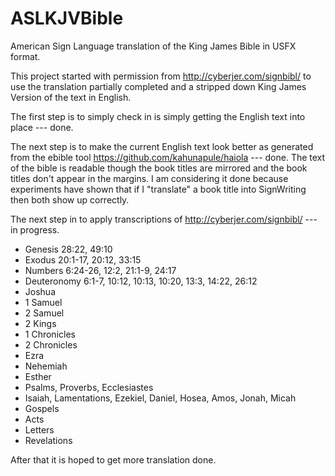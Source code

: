 # ASLKJVBible
American Sign Language translation of the King James Bible in USFX format.

This project started with permission from http://cyberjer.com/signbibl/ to use the translation partially completed and a stripped down King James Version of the text in English.

The first step is to simply check in is simply getting the English text into place --- done.

The next step is to make the current English text look better as generated from the ebible tool https://github.com/kahunapule/haiola --- done.
The text of the bible is readable though the book titles are mirrored and the book titles don't appear in the margins.
I am considering it done because experiments have shown that if I "translate" a book title into SignWriting then both show up correctly.

The next step in to apply transcriptions of http://cyberjer.com/signbibl/ --- in progress.

* Genesis 28:22, 49:10
* Exodus 20:1-17, 20:12, 33:15
* Numbers 6:24-26, 12:2, 21:1-9, 24:17
* Deuteronomy 6:1-7, 10:12, 10:13, 10:20, 13:3, 14:22, 26:12
* Joshua
* 1 Samuel
* 2 Samuel
* 2 Kings
* 1 Chronicles
* 2 Chronicles
* Ezra
* Nehemiah
* Esther
* Psalms, Proverbs, Ecclesiastes
* Isaiah, Lamentations, Ezekiel, Daniel, Hosea, Amos, Jonah, Micah
* Gospels
* Acts
* Letters
* Revelations

After that it is hoped to get more translation done.

